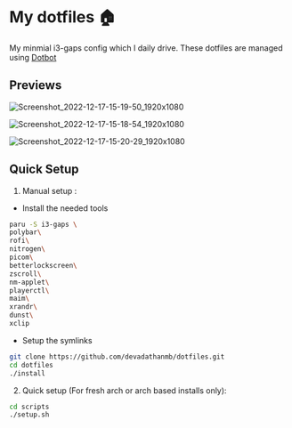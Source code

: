 # My dotfiles 🏠

My minmial i3-gaps config which I daily drive.
These dotfiles are managed using [Dotbot](https://github.com/anishathalye/dotbot)

## Previews

![Screenshot_2022-12-17-15-19-50_1920x1080](https://user-images.githubusercontent.com/84301852/208236425-96da6d6a-0fee-4b90-b382-9532603b5436.png)


![Screenshot_2022-12-17-15-18-54_1920x1080](https://user-images.githubusercontent.com/84301852/208236447-1f179234-9775-4061-9e6d-08770314da11.png)


![Screenshot_2022-12-17-15-20-29_1920x1080](https://user-images.githubusercontent.com/84301852/208236449-c4ff06dc-b7f9-4ddd-87af-e6252e4f32ea.png)


## Quick Setup

1. Manual setup :

- Install the needed tools
```bash
paru -S i3-gaps \
polybar\
rofi\
nitrogen\
picom\
betterlockscreen\
zscroll\
nm-applet\
playerctl\
maim\
xrandr\
dunst\
xclip
```

- Setup the symlinks  
```bash
git clone https://github.com/devadathanmb/dotfiles.git
cd dotfiles
./install
```

2. Quick setup (For fresh arch or arch based installs only):
```bash
cd scripts
./setup.sh
```
